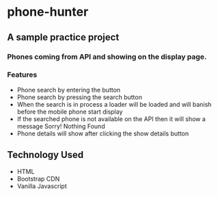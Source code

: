 # phone-hunter

## A sample practice project
### Phones coming from API and showing on the display page.

### Features
* Phone search by entering the button
* Phone search by pressing the search button
* When the search is in process a loader will be loaded and will banish before the mobile phone start display
* If the searched phone is not available on the API then it will show a message Sorry! Nothing Found
* Phone details will show after clicking the show details button

## Technology Used
* HTML
* Bootstrap CDN
* Vanilla Javascript
